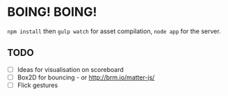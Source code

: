 # BOING! BOING!

`npm install` then `gulp watch` for asset compilation, `node app` for the server.

## TODO

- [ ] Ideas for visualisation on scoreboard
- [ ] Box2D for bouncing - or http://brm.io/matter-js/
- [ ] Flick gestures
